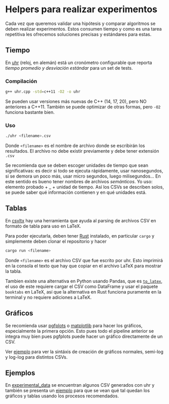 # Helpers para realizar experimentos

Cada vez que queremos validar una hipótesis y comparar algoritmos se deben
realizar experimentos. Estos consumen tiempo y como es una tarea
repetitiva les ofrecemos soluciones precisas y estándares para estas.

## Tiempo

En [uhr](./uhr.cpp) (reloj, en alemán) está un cronómetro configurable
que reporta _tiempo promedio y desviación estándar_ para un set de tests.

### Compilación

```bash
g++ uhr.cpp -std=c++11 -O2 -o uhr
```

Se pueden usar versiones más nuevas de C++ (14, 17, 20), pero NO anteriores
a C++11. También se puede optimizar de otras formas, pero `-O2` funciona
bastante bien.

### Uso

```bash
./uhr <filename>.csv
```

Donde `<filename>` es el nombre de archivo donde se escribirán los resultados.
El archivo no debe existir previamente y debe tener extensión `.csv`

Se recomienda que se deben escoger unidades de tiempo que sean significativas:
es decir si todo se ejecuta rápidamente, usar nanosegundos, si se demora un
poco más, usar micro segundos, luego milisegundos... En este sentido es bueno
tener nombres de archivos _semánticos_. Yo uso: elemento probado + _ + unidad
de tiempo. Así los CSVs se describen solos, se puede saber qué información
contienen y en qué unidades está.

## Tablas

En [csvltx](https://github.com/leonardlover/csvltx) hay una herramienta que
ayuda al parsing de archivos CSV en formato de tabla para uso en LaTeX.

Para poder ejecutarla, deben tener [Rust](https://www.rust-lang.org) instalado,
en particular `cargo` y simplemente deben clonar el repositorio y hacer
```bash
cargo run <filename>
```

Donde `<filename>` es el archivo CSV que fue escrito por uhr. Esto imprimirá
en la consola el texto que hay que copiar en el archivo LaTeX para mostrar la tabla.

Tambien existe una alternativa en Python usando Pandas, que es
[`to_latex`](https://pandas.pydata.org/docs/reference/api/pandas.DataFrame.to_latex.html),
el uso de este requiere cargar el CSV como DataFrame y usar el paquete `booktabs`
en LaTeX, así que la alternativa en Rust funciona puramente en la terminal y no
requiere adiciones a LaTeX.

## Gráficos

Se recomienda usar [pgfplots](https://ctan.org/pkg/pgfplots?lang=en) o
[matplotlib](https://matplotlib.org) para hacer los gráficos, especialmente la
primera opción. Esto pues todo el pipeline anterior se integra muy bien pues
pgfplots puede hacer un gráfico directamente de un CSV.

Ver [ejemplo](./ejemplo.tex) para ver la sintáxis de creación de gráficos normales,
semi-log y log-log para distintos CSVs.

## Ejemplos

En [experimental_data](./experimental_data) se encuentran algunos CSV generados con
uhr y también se presenta un [ejemplo](./ejemplo.pdf) para que se vean qué tal
quedan los gráficos y tablas usando los procesos recomendados.
